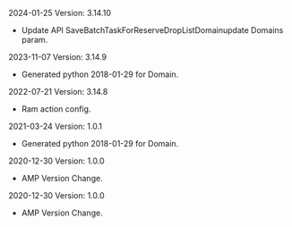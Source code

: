 2024-01-25 Version: 3.14.10
- Update API SaveBatchTaskForReserveDropListDomainupdate Domains param.


2023-11-07 Version: 3.14.9
- Generated python 2018-01-29 for Domain.

2022-07-21 Version: 3.14.8
- Ram action config.

2021-03-24 Version: 1.0.1
- Generated python 2018-01-29 for Domain.

2020-12-30 Version: 1.0.0
- AMP Version Change.

2020-12-30 Version: 1.0.0
- AMP Version Change.

